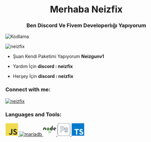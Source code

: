 <h1 align="center">Merhaba Neizfix</h1>
<h3 align="center">Ben Discord Ve Fivem Developerlığı Yapıyorum</h3>
<img alingn="right" alt="Kodlama" width="400" src="https://giphy.com/explore/full-stack-developer.gif">

<p align="left"> <img src="https://komarev.com/ghpvc/?username=neizfix&label=Profile%20views&color=0e75b6&style=flat" alt="neizfix" /> </p>

- Şuan Kendi Paketimi Yapıyorum **Neizgunv1**

- Yardım İçin **discord : neizfix**

- Herşey İçin **discord : neizfix**

<h3 align="left">Connect with me:</h3>
<p align="left">
<a href="https://discord.gg/neizfix" target="blank"><img align="center" src="https://raw.githubusercontent.com/rahuldkjain/github-profile-readme-generator/master/src/images/icons/Social/discord.svg" alt="neizfix" height="30" width="40" /></a>
</p>

<h3 align="left">Languages and Tools:</h3>
<p align="left"> <a href="https://developer.mozilla.org/en-US/docs/Web/JavaScript" target="_blank" rel="noreferrer"> <img src="https://raw.githubusercontent.com/devicons/devicon/master/icons/javascript/javascript-original.svg" alt="javascript" width="40" height="40"/> </a> <a href="https://mariadb.org/" target="_blank" rel="noreferrer"> <img src="https://www.vectorlogo.zone/logos/mariadb/mariadb-icon.svg" alt="mariadb" width="40" height="40"/> </a> <a href="https://nodejs.org" target="_blank" rel="noreferrer"> <img src="https://raw.githubusercontent.com/devicons/devicon/master/icons/nodejs/nodejs-original-wordmark.svg" alt="nodejs" width="40" height="40"/> </a> <a href="https://www.photoshop.com/en" target="_blank" rel="noreferrer"> <img src="https://raw.githubusercontent.com/devicons/devicon/master/icons/photoshop/photoshop-line.svg" alt="photoshop" width="40" height="40"/> </a> <a href="https://www.typescriptlang.org/" target="_blank" rel="noreferrer"> <img src="https://raw.githubusercontent.com/devicons/devicon/master/icons/typescript/typescript-original.svg" alt="typescript" width="40" height="40"/> </a> </p>
